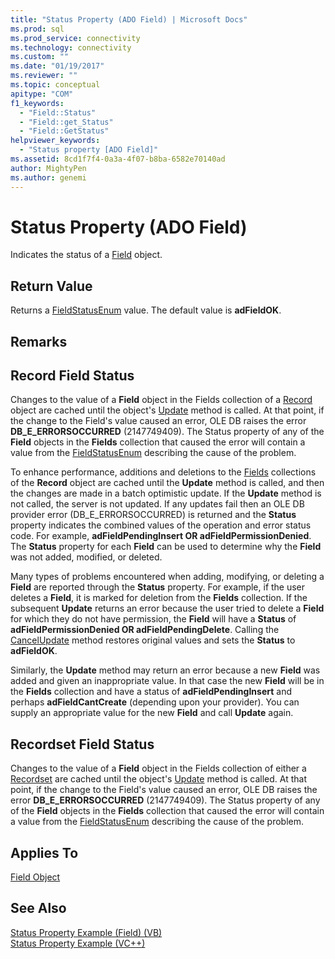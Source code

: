 ```yaml
---
title: "Status Property (ADO Field) | Microsoft Docs"
ms.prod: sql
ms.prod_service: connectivity
ms.technology: connectivity
ms.custom: ""
ms.date: "01/19/2017"
ms.reviewer: ""
ms.topic: conceptual
apitype: "COM"
f1_keywords: 
  - "Field::Status"
  - "Field::get_Status"
  - "Field::GetStatus"
helpviewer_keywords: 
  - "Status property [ADO Field]"
ms.assetid: 8cd1f7f4-0a3a-4f07-b8ba-6582e70140ad
author: MightyPen
ms.author: genemi
---
```

# Status Property (ADO Field)
Indicates the status of a [Field](../../../ado/reference/ado-api/field-object.md) object.  
  
## Return Value  
 Returns a [FieldStatusEnum](../../../ado/reference/ado-api/fieldstatusenum.md) value. The default value is **adFieldOK**.  
  
## Remarks  
  
## Record Field Status  
 Changes to the value of a **Field** object in the Fields collection of a [Record](../../../ado/reference/ado-api/record-object-ado.md) object are cached until the object's [Update](../../../ado/reference/ado-api/update-method.md) method is called. At that point, if the change to the Field's value caused an error, OLE DB raises the error **DB_E_ERRORSOCCURRED** (2147749409). The Status property of any of the **Field** objects in the **Fields** collection that caused the error will contain a value from the [FieldStatusEnum](../../../ado/reference/ado-api/fieldstatusenum.md) describing the cause of the problem.  
  
 To enhance performance, additions and deletions to the [Fields](../../../ado/reference/ado-api/fields-collection-ado.md) collections of the **Record** object are cached until the **Update** method is called, and then the changes are made in a batch optimistic update. If the **Update** method is not called, the server is not updated. If any updates fail then an OLE DB provider error (DB_E_ERRORSOCCURRED) is returned and the **Status** property indicates the combined values of the operation and error status code. For example, **adFieldPendingInsert OR adFieldPermissionDenied**. The **Status** property for each **Field** can be used to determine why the **Field** was not added, modified, or deleted.  
  
 Many types of problems encountered when adding, modifying, or deleting a **Field** are reported through the **Status** property. For example, if the user deletes a **Field**, it is marked for deletion from the **Fields** collection. If the subsequent **Update** returns an error because the user tried to delete a **Field** for which they do not have permission, the **Field** will have a **Status** of **adFieldPermissionDenied OR adFieldPendingDelete**. Calling the [CancelUpdate](../../../ado/reference/ado-api/cancelupdate-method-ado.md) method restores original values and sets the **Status** to **adFieldOK**.  
  
 Similarly, the **Update** method may return an error because a new **Field** was added and given an inappropriate value. In that case the new **Field** will be in the **Fields** collection and have a status of **adFieldPendingInsert** and perhaps **adFieldCantCreate** (depending upon your provider). You can supply an appropriate value for the new **Field** and call **Update** again.  
  
## Recordset Field Status  
 Changes to the value of a **Field** object in the Fields collection of either a [Recordset](../../../ado/reference/ado-api/recordset-object-ado.md) are cached until the object's [Update](../../../ado/reference/ado-api/update-method.md) method is called. At that point, if the change to the Field's value caused an error, OLE DB raises the error **DB_E_ERRORSOCCURRED** (2147749409). The Status property of any of the **Field** objects in the **Fields** collection that caused the error will contain a value from the [FieldStatusEnum](../../../ado/reference/ado-api/fieldstatusenum.md) describing the cause of the problem.  
  
## Applies To  
 [Field Object](../../../ado/reference/ado-api/field-object.md)  
  
## See Also  
 [Status Property Example (Field) (VB)](../../../ado/reference/ado-api/status-property-example-field-vb.md)   
 [Status Property Example (VC++)](../../../ado/reference/ado-api/status-property-example-vc.md)   
